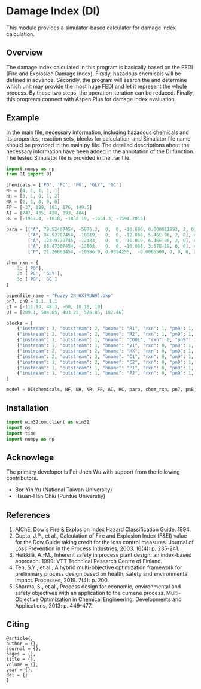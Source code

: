 # Damage Index (DI)
This module provides a simulator-based calculator for damage index calculation.
## Overview
The damage index calculated in this program is basically based on the FEDI (Fire and Explosion Damage Index).
Firstly, hazadous chemicals will be defined in advance. 
Secondly, the program will search the and determine which unit may provide the most huge FEDI and let it represent the whole process.
By these two steps, the operation iteration can be reduced.
Finally, this progream connect with Aspen Plus for damage index evaluation.

## Example
In the main file, necessary information, including hazadous chemicals and its properties, reaction sets, blocks for calculation, and Simulator file name should be provided in the main.py file. The detailed descriptions about the necessary information have been added in the annotation of the DI function. The tested Simulator file is provided in the .rar file.

```python
import numpy as np
from DI import DI

chemicals = ['PO', 'PC', 'PG', 'GLY', 'GC'] 
NF = [4, 1, 1, 1, 1]
NH = [3, 1, 0, 1, 2]
NR = [2, 1, 0, 0, 0]
FP = [-37, 128, 101, 176, 149.5]
AI = [747, 435, 420, 393, 404]
HC = [-1917.4, -1818, -1838.19, -1654.3, -1594.2015]
 
para = [["A", 79.52407454, -5976.3,  0,  0, -10.686, 0.000011993, 2, 0], # PO PLXANT-1 in C & bar 
        ["A", 94.92707454, -10819,   0,  0, -12.068, 5.46E-06, 2, 0], # PC PLXANT-1 in C & bar 
        ["A", 123.9770745, -12483,   0,  0, -16.019, 6.46E-06, 2, 0], # PG PLXANT-1 in C & bar 
        ["A", 88.47307454, -13808,   0,  0, -10.088, 3.57E-19, 6, 0], # GLY PLXANT-1 in C & bar 
        ["P", 21.26683454, -10586.9, 0.0394255,  -0.0065509, 0, 0, 0, 0]] # GC PLTDEP-1 in C & bar 

chem_rxn = {
    1: ['PO'],
    2: ['PC', 'GLY'],
    3: ['PG', 'GC']
} 

aspenfile_name = "Fuzzy 2R_HX(RUN9).bkp"
pn7, pn8 = 1.1, 1.1
LT = [-111.93, 48.3, -60, 18.18, 10]
UT = [209.1, 504.85, 403.25, 576.85, 182.46]

blocks = [
    {"instream": 3, "outstream": 2, "bname": "R1", "rxn": 1, "pn9": 1, "pn10": 1.45},
    {"instream": 2, "outstream": 2, "bname": "R2", "rxn": 1, "pn9": 1, "pn10": 1.45},
    {"instream": 1, "outstream": 1, "bname": "COOL", "rxn": 0, "pn9": 1, "pn10": 1.45},
    {"instream": 1, "outstream": 1, "bname": "V1", "rxn": 0, "pn9": 1, "pn10": 1.45},
    {"instream": 2, "outstream": 2, "bname": "HX", "rxn": 0, "pn9": 1, "pn10": 1.45},
    {"instream": 2, "outstream": 3, "bname": "C1", "rxn": 0, "pn9": 1, "pn10": 1.45},
    {"instream": 1, "outstream": 2, "bname": "C2", "rxn": 0, "pn9": 1, "pn10": 1.45},
    {"instream": 1, "outstream": 1, "bname": "P1", "rxn": 0, "pn9": 1, "pn10": 1.45},
    {"instream": 1, "outstream": 1, "bname": "P2", "rxn": 0, "pn9": 1, "pn10": 1.45},
]

model = DI(chemicals, NF, NH, NR, FP, AI, HC, para, chem_rxn, pn7, pn8, LT, UT, blocks, aspenfile_name)
```

## Installation
```python
import win32com.client as win32
import os
import time
import numpy as np
```

## Acknowlege
The primary developer is Pei-Jhen Wu with support from the following contributors.
* Bor-Yih Yu (National Taiwan University)
* Hsuan-Han Chiu (Purdue Universtiy)

## References
1. AIChE, Dow's Fire & Explosion Index Hazard Classification Guide. 1994.
2. Gupta, J.P., et al., Calculation of Fire and Explosion Index (F&EI) value for the Dow Guide taking credit for the loss control measures. Journal of Loss Prevention in the Process Industries, 2003. 16(4): p. 235-241.
3. Heikkilä, A.-M., Inherent safety in process plant design: an index-based approach. 1999: VTT Technical Research Centre of Finland.
4. Teh, S.Y., et al., A hybrid multi-objective optimization framework for preliminary process design based on health, safety and environmental impact. Processes, 2019. 7(4): p. 200.
5. Sharma, S., et al., Process design for economic, environmental and safety objectives with an application to the cumene process. Multi‐Objective Optimization in Chemical Engineering: Developments and Applications, 2013: p. 449-477.


## Citing
``` sourceCode
@article{,
author = {},
journal = {},
pages = {},
title = {},
volume = {},
year = {},
doi = {}
}
```